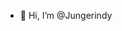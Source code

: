 - 👋 Hi, I’m @Jungerindy

<!---
Jungerindy/Jungerindy is a ✨ special ✨ repository because its `README.md` (this file) appears on your GitHub profile.
You can click the Preview link to take a look at your changes.
--->
